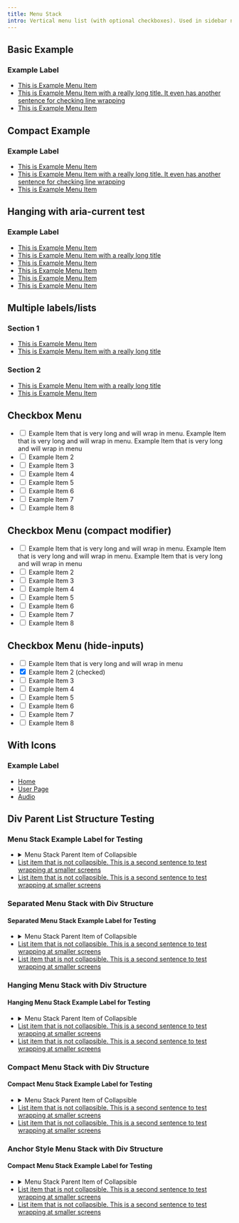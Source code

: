 ```yaml
---
title: Menu Stack
intro: Vertical menu list (with optional checkboxes). Used in sidebar nav, popover menus, etc
---
```





<h2 class="h2">Basic Example</h2>

<div class="menu-stack">
  <h3 class="menu-stack__label">Example Label</h3>
  <ul class="menu-stack__list">
    <li class="menu-stack__item">
      <a class="menu-stack__link" href="#" >This is Example Menu Item</a>
    </li>
    <li class="menu-stack__item">
      <a class="menu-stack__link is-active" href="#">This is Example Menu Item with a really long title. It even has another sentence for checking line wrapping</a>
    </li>
    <li class="menu-stack__item menu-stack__item--separator-before">
      <a class="menu-stack__link" href="#">This is Example Menu Item</a>
    </li>
  </ul>
</div>

<h2 class="h2">Compact Example</h2>

<div class="menu-stack menu-stack--compact">
  <h3 class="menu-stack__label">Example Label</h3>
  <ul class="menu-stack__list">
    <li class="menu-stack__item">
      <a class="menu-stack__link" href="#" >This is Example Menu Item</a>
    </li>
    <li class="menu-stack__item">
      <a class="menu-stack__link is-active" href="#">This is Example Menu Item with a really long title. It even has another sentence for checking line wrapping</a>
    </li>
    <li class="menu-stack__item menu-stack__item--separator-before">
      <a class="menu-stack__link" href="#">This is Example Menu Item</a>
    </li>
  </ul>
</div>

<h2 class="h2">Hanging with aria-current test</h2>

<div class="menu-stack menu-stack--hanging">
  <h3 class="menu-stack__label">Example Label</h3>
  <ul class="menu-stack__list">
    <li class="menu-stack__item">
      <a class="menu-stack__link" href="#" >This is Example Menu Item</a>
    </li>
    <li class="menu-stack__item">
      <a class="menu-stack__link" href="#" aria-current="page">This is Example Menu Item with a really long title</a>
    </li>
    <li class="menu-stack__item menu-stack__item--separator-before">
      <a class="menu-stack__link" href="#">This is Example Menu Item</a>
    </li>
    <li class="menu-stack__item">
      <a class="menu-stack__link" href="#">This is Example Menu Item</a>
    </li>
    <li class="menu-stack__item">
      <a class="menu-stack__link" href="#">This is Example Menu Item</a>
    </li>
    <li class="menu-stack__item">
      <a class="menu-stack__link" href="#">This is Example Menu Item</a>
    </li>
  </ul>
</div>

<h2 class="h2">Multiple labels/lists</h2>

<div class="menu-stack menu-stack--separated">
  <h3 class="menu-stack__label">Section 1</h3>
  <ul class="menu-stack__list">
    <li class="menu-stack__item">
      <a class="menu-stack__link is-active" href="#" >This is Example Menu Item</a>
    </li>
    <li class="menu-stack__item">
      <a class="menu-stack__link" href="#">This is Example Menu Item with a really long title</a>
    </li>
  </ul>
</div>
<div class="menu-stack menu-stack--hanging menu-stack--separated">
  <h3 class="menu-stack__label">Section 2</h3>
  <ul class="menu-stack__list">
    <li class="menu-stack__item">
      <a class="menu-stack__link" href="#">This is Example Menu Item with a really long title</a>
    </li>
    <li class="menu-stack__item">
      <a class="menu-stack__link" href="#">This is Example Menu Item</a>
    </li>
  </ul>
</div>



<h2 class="h2">Checkbox Menu</h2>

<div class="menu-stack form-theme">
  <ul class="menu-stack__list">
    <li class="menu-stack__item">
      <div class="menu-stack__selectable">
        <input type="checkbox" id="cb-1">
        <label for="cb-1">Example Item that is very long and will wrap in menu. Example Item that is very long and will wrap in menu. Example Item that is very long and will wrap in menu</label>
      </div>
    </li>
    <li class="menu-stack__item">
      <div class="menu-stack__selectable">
        <input type="checkbox" id="cb-2">
        <label for="cb-2">Example Item 2</label>
      </div>
    </li>
    <li class="menu-stack__item menu-stack__item--separator-before">
      <div class="menu-stack__selectable">
        <input type="checkbox" id="cb-3">
        <label for="cb-3">Example Item 3</label>
      </div>
    </li>
    <li class="menu-stack__item">
      <div class="menu-stack__selectable">
        <input type="checkbox" id="cb-4">
        <label for="cb-4">Example Item 4</label>
      </div>
    </li>
    <li class="menu-stack__item">
      <div class="menu-stack__selectable">
        <input type="checkbox" id="cb-5">
        <label for="cb-5">Example Item 5</label>
      </div>
    </li>
    <li class="menu-stack__item">
      <div class="menu-stack__selectable">
        <input type="checkbox" id="cb-6">
        <label for="cb-6">Example Item 6</label>
      </div>
    </li>
    <li class="menu-stack__item">
      <div class="menu-stack__selectable">
        <input type="checkbox" id="cb-7">
        <label for="cb-7">Example Item 7</label>
      </div>
    </li>
    <li class="menu-stack__item">
      <div class="menu-stack__selectable">
        <input type="checkbox" id="cb-8">
        <label for="cb-8">Example Item 8</label>
      </div>
    </li>
  </ul>
</div>

<h2 class="h2">Checkbox Menu (compact modifier)</h2>

<div class="menu-stack menu-stack--compact form-theme">
  <ul class="menu-stack__list">
    <li class="menu-stack__item">
      <div class="menu-stack__selectable">
        <input type="checkbox" id="cb-c-1">
        <label for="cb-c-1">Example Item that is very long and will wrap in menu. Example Item that is very long and will wrap in menu. Example Item that is very long and will wrap in menu</label>
      </div>
    </li>
    <li class="menu-stack__item">
      <div class="menu-stack__selectable">
        <input type="checkbox" id="cb-c-2">
        <label for="cb-c-2">Example Item 2</label>
      </div>
    </li>
    <li class="menu-stack__item menu-stack__item--separator-before">
      <div class="menu-stack__selectable">
        <input type="checkbox" id="cb-c-3">
        <label for="cb-c-3">Example Item 3</label>
      </div>
    </li>
    <li class="menu-stack__item">
      <div class="menu-stack__selectable">
        <input type="checkbox" id="cb-c-4">
        <label for="cb-c-4">Example Item 4</label>
      </div>
    </li>
    <li class="menu-stack__item">
      <div class="menu-stack__selectable">
        <input type="checkbox" id="cb-c-5">
        <label for="cb-c-5">Example Item 5</label>
      </div>
    </li>
    <li class="menu-stack__item">
      <div class="menu-stack__selectable">
        <input type="checkbox" id="cb-c-6">
        <label for="cb-c-6">Example Item 6</label>
      </div>
    </li>
    <li class="menu-stack__item">
      <div class="menu-stack__selectable">
        <input type="checkbox" id="cb-c-7">
        <label for="cb-c-7">Example Item 7</label>
      </div>
    </li>
    <li class="menu-stack__item">
      <div class="menu-stack__selectable">
        <input type="checkbox" id="cb-c-8">
        <label for="cb-c-8">Example Item 8</label>
      </div>
    </li>
  </ul>
</div>

<h2 class="h2">Checkbox Menu (hide-inputs)</h2>

<div class="menu-stack form-theme menu-stack--hide-inputs">
  <ul class="menu-stack__list">
    <li class="menu-stack__item">
      <div class="menu-stack__selectable">
        <input type="checkbox" id="cb-no-input-1">
        <label for="cb-no-input-1"> Example Item that is very long and will wrap in menu </label>
      </div>
    </li>
    <li class="menu-stack__item">
      <div class="menu-stack__selectable">
        <input type="checkbox" id="cb-no-input-2" checked>
        <label for="cb-no-input-2">Example Item 2 (checked)</label>
      </div>
    </li>
    <li class="menu-stack__item menu-stack__item--separator-before">
      <div class="menu-stack__selectable">
        <input type="checkbox" id="cb-no-input-3">
        <label for="cb-no-input-3">Example Item 3</label>
      </div>
    </li>
    <li class="menu-stack__item">
      <div class="menu-stack__selectable">
        <input type="checkbox" id="cb-no-input-4">
        <label for="cb-no-input-4">Example Item 4</label>
      </div>
    </li>
    <li class="menu-stack__item">
      <div class="menu-stack__selectable">
        <input type="checkbox" id="cb-no-input-5">
        <label for="cb-no-input-5">Example Item 5</label>
      </div>
    </li>
    <li class="menu-stack__item">
      <div class="menu-stack__selectable">
        <input type="checkbox" id="cb-no-input-6">
        <label for="cb-no-input-6">Example Item 6</label>
      </div>
    </li>
    <li class="menu-stack__item">
      <div class="menu-stack__selectable">
        <input type="checkbox" id="cb-no-input-7">
        <label for="cb-no-input-7">Example Item 7</label>
      </div>
    </li>
    <li class="menu-stack__item">
      <div class="menu-stack__selectable">
        <input type="checkbox" id="cb-no-input-8">
        <label for="cb-no-input-8">Example Item 8</label>
      </div>
    </li>
  </ul>
</div>

<h2 class="h2">With Icons</h2>

<div class="menu-stack">
  <h3 class="menu-stack__label">Example Label</h3>
  <ul class="menu-stack__list">
    <li class="menu-stack__item">
      <a class="menu-stack__link" href="#" >
        <span class="menu-stack__link-icon fas fa-house" aria-hidden="true"></span>
        <span class="menu-stack__link-text">Home</span>
      </a>
    </li>
    <li class="menu-stack__item">
      <a class="menu-stack__link is-active" href="#" >
        <span class="menu-stack__link-icon fas fa-user" aria-hidden="true"></span>
        <span class="menu-stack__link-text">User Page</span>
      </a>
    </li>
    <li class="menu-stack__item">
      <a class="menu-stack__link" href="#" >
        <span class="menu-stack__link-icon fas fa-music" aria-hidden="true"></span>
        <span class="menu-stack__link-text">Audio</span>
      </a>
    </li>
  </ul>
</div>

<!-- begin tests move to the bottom at the end -->
<!-- modifiers
--separated ✔
--hanging ✔
--compact ✔
--hide-inputs 
 -->


<h2 class="h2">Div Parent List Structure Testing</h2>

<section class="menu-stack">
  <h3 class="menu-stack__label">Menu Stack Example Label for Testing</h3>
  <ul class="menu-stack__list">
    <li class="menu-stack__item">
      <details class="menu-stack__collapsible">
        <summary class="menu-stack__toggle">
          <span class="menu-stack__toggle-content"><span class="menu-stack__link-text">Menu Stack Parent Item of Collapsible</span></span>
          <span class="menu-stack__toggle-icon css-icon css-icon--angle-down-to-up" aria-hidden="true"></span>
        </summary>
        <div>
          <div class="menu-stack__list menu-stack__list-pseudo">
          <!-- if the parent link receives different styling, should it have a fully unique class name? -->
            <div class="menu-stack__item menu-stack__item--parent"><a class="menu-stack__link menu-stack__link--parent" href="#">Link of the Parent Item</a></div>
            <div class="menu-stack__item">
              <a class="menu-stack__link" href="#">First Child of Parent Item</a>
            </div>
            <div class="menu-stack__item">
              <details class="menu-stack__collapsible">
              <summary class="menu-stack__toggle">
                <span class="menu-stack__toggle-content"><span class="menu-stack__link-text">Second Child that is a Nested Parent Item</span></span>
                <span class="menu-stack__toggle-icon css-icon css-icon--angle-down-to-up" aria-hidden="true"></span>
              </summary>
              <div>
                <div class="menu-stack__list menu-stack__list-pseudo">
                  <div class="menu-stack__item"><a class="menu-stack__link menu-stack__link--parent" href="#">Link to the Nested Parent Item</a></div>
                  <div class="menu-stack__item">
                    <a class="menu-stack__link" href="#">First Child of the Nested Parent Item</a>
                  </div>
                  <div class="menu-stack__item">
                    <a class="menu-stack__link" href="#">Second Child of the Nested Parent Item with a longer amount of text. Everything written from this point on is to allow the text to wrap and make sure the styling doesn't break when the wrapping occurs.</a>
                  </div>
                </div>
              </div>
            </details>
            </div>
          </div>
        </div>
      </details>
    </li>
    <li class="menu-stack__item">
      <a class="menu-stack__link" href="#">List item that is not collapsible. This is a second sentence to test wrapping at smaller screens</a>
    </li>
    <li class="menu-stack__item">
      <a class="menu-stack__link" href="#">List item that is not collapsible. This is a second sentence to test wrapping at smaller screens</a>
    </li>
  </ul>
</section>

<h3 class="h3 margin-top">Separated Menu Stack with Div Structure</h3>

<section class="menu-stack menu-stack--separated">
  <h4 class="menu-stack__label">Separated Menu Stack Example Label for Testing</h4>
  <ul class="menu-stack__list">
    <li class="menu-stack__item">
      <details class="menu-stack__collapsible">
        <summary class="menu-stack__toggle">
          <span class="menu-stack__toggle-content"><span class="menu-stack__link-text">Menu Stack Parent Item of Collapsible</span></span>
          <span class="menu-stack__toggle-icon css-icon css-icon--angle-down-to-up" aria-hidden="true"></span>
        </summary>
        <div>
          <div class="menu-stack__list menu-stack__list-pseudo">
          <!-- if the parent link receives different styling, should it have a fully unique class name? -->
            <div class="menu-stack__item menu-stack__item--parent"><a class="menu-stack__link menu-stack__link--parent" href="#">Link of the Parent Item</a></div>
            <div class="menu-stack__item">
              <a class="menu-stack__link" href="#">First Child of Parent Item</a>
            </div>
            <div class="menu-stack__item">
              <details class="menu-stack__collapsible">
              <summary class="menu-stack__toggle">
                <span class="menu-stack__toggle-content"><span class="menu-stack__link-text">Second Child that is a Nested Parent Item</span></span>
                <span class="menu-stack__toggle-icon css-icon css-icon--angle-down-to-up" aria-hidden="true"></span>
              </summary>
              <div>
                <div class="menu-stack__list menu-stack__list-pseudo">
                  <div class="menu-stack__item"><a class="menu-stack__link menu-stack__link--parent" href="#">Link to the Nested Parent Item</a></div>
                  <div class="menu-stack__item">
                    <a class="menu-stack__link" href="#">First Child of the Nested Parent Item</a>
                  </div>
                  <div class="menu-stack__item">
                    <a class="menu-stack__link" href="#">Second Child of the Nested Parent Item with a longer amount of text. Everything written from this point on is to allow the text to wrap and make sure the styling doesn't break when the wrapping occurs.</a>
                  </div>
                </div>
              </div>
            </details>
            </div>
          </div>
        </div>
      </details>
    </li>
    <li class="menu-stack__item">
      <a class="menu-stack__link" href="#">List item that is not collapsible. This is a second sentence to test wrapping at smaller screens</a>
    </li>
    <li class="menu-stack__item">
      <a class="menu-stack__link" href="#">List item that is not collapsible. This is a second sentence to test wrapping at smaller screens</a>
    </li>
  </ul>
</section>

<h3 class="h3 margin-top">Hanging Menu Stack with Div Structure</h3>

<section class="menu-stack menu-stack--hanging">
  <h4 class="menu-stack__label">Hanging Menu Stack Example Label for Testing</h4>
  <ul class="menu-stack__list">
    <li class="menu-stack__item">
      <details class="menu-stack__collapsible">
        <summary class="menu-stack__toggle">
          <span class="menu-stack__toggle-content"><span class="menu-stack__link-text">Menu Stack Parent Item of Collapsible</span></span>
          <span class="menu-stack__toggle-icon css-icon css-icon--angle-down-to-up" aria-hidden="true"></span>
        </summary>
        <div>
          <div class="menu-stack__list menu-stack__list-pseudo">
          <!-- if the parent link receives different styling, should it have a fully unique class name? -->
            <div class="menu-stack__item menu-stack__item--parent"><a class="menu-stack__link menu-stack__link--parent" href="#">Link of the Parent Item</a></div>
            <div class="menu-stack__item">
              <a class="menu-stack__link" href="#">First Child of Parent Item</a>
            </div>
            <div class="menu-stack__item">
              <details class="menu-stack__collapsible">
              <summary class="menu-stack__toggle">
                <span class="menu-stack__toggle-content"><span class="menu-stack__link-text">Second Child that is a Nested Parent Item</span></span>
                <span class="menu-stack__toggle-icon css-icon css-icon--angle-down-to-up" aria-hidden="true"></span>
              </summary>
              <div>
                <div class="menu-stack__list menu-stack__list-pseudo">
                  <div class="menu-stack__item"><a class="menu-stack__link menu-stack__link--parent" href="#">Link to the Nested Parent Item</a></div>
                  <div class="menu-stack__item">
                    <a class="menu-stack__link" href="#">First Child of the Nested Parent Item</a>
                  </div>
                  <div class="menu-stack__item">
                    <a class="menu-stack__link" href="#">Second Child of the Nested Parent Item with a longer amount of text. Everything written from this point on is to allow the text to wrap and make sure the styling doesn't break when the wrapping occurs.</a>
                  </div>
                </div>
              </div>
            </details>
            </div>
          </div>
        </div>
      </details>
    </li>
    <li class="menu-stack__item">
      <a class="menu-stack__link" href="#">List item that is not collapsible. This is a second sentence to test wrapping at smaller screens</a>
    </li>
    <li class="menu-stack__item">
      <a class="menu-stack__link" href="#">List item that is not collapsible. This is a second sentence to test wrapping at smaller screens</a>
    </li>
  </ul>
</section>

<h3 class="h3 margin-top">Compact Menu Stack with Div Structure</h3>

<section class="menu-stack menu-stack--compact">
  <h4 class="menu-stack__label">Compact Menu Stack Example Label for Testing</h4>
  <ul class="menu-stack__list">
    <li class="menu-stack__item">
      <details class="menu-stack__collapsible">
        <summary class="menu-stack__toggle">
          <span class="menu-stack__toggle-content"><span class="menu-stack__link-text">Menu Stack Parent Item of Collapsible</span></span>
          <span class="menu-stack__toggle-icon css-icon css-icon--angle-down-to-up" aria-hidden="true"></span>
        </summary>
        <div>
          <div class="menu-stack__list menu-stack__list-pseudo">
          <!-- if the parent link receives different styling, should it have a fully unique class name? -->
            <div class="menu-stack__item menu-stack__item--parent"><a class="menu-stack__link menu-stack__link--parent" href="#">Link of the Parent Item</a></div>
            <div class="menu-stack__item">
              <a class="menu-stack__link" href="#">First Child of Parent Item</a>
            </div>
            <div class="menu-stack__item">
              <details class="menu-stack__collapsible">
              <summary class="menu-stack__toggle">
                <span class="menu-stack__toggle-content"><span class="menu-stack__link-text">Second Child that is a Nested Parent Item</span></span>
                <span class="menu-stack__toggle-icon css-icon css-icon--angle-down-to-up" aria-hidden="true"></span>
              </summary>
              <div>
                <div class="menu-stack__list menu-stack__list-pseudo">
                  <div class="menu-stack__item"><a class="menu-stack__link menu-stack__link--parent" href="#">Link to the Nested Parent Item</a></div>
                  <div class="menu-stack__item">
                    <a class="menu-stack__link" href="#">First Child of the Nested Parent Item</a>
                  </div>
                  <div class="menu-stack__item">
                    <a class="menu-stack__link" href="#">Second Child of the Nested Parent Item with a longer amount of text. Everything written from this point on is to allow the text to wrap and make sure the styling doesn't break when the wrapping occurs.</a>
                  </div>
                </div>
              </div>
            </details>
            </div>
          </div>
        </div>
      </details>
    </li>
    <li class="menu-stack__item">
      <a class="menu-stack__link" href="#">List item that is not collapsible. This is a second sentence to test wrapping at smaller screens</a>
    </li>
    <li class="menu-stack__item">
      <a class="menu-stack__link" href="#">List item that is not collapsible. This is a second sentence to test wrapping at smaller screens</a>
    </li>
  </ul>
</section>

<h3 class="h3 margin-top">Anchor Style Menu Stack with Div Structure</h3>

<section class="menu-stack menu-stack--anchor-style">
  <h4 class="menu-stack__label">Compact Menu Stack Example Label for Testing</h4>
  <ul class="menu-stack__list">
    <li class="menu-stack__item">
      <details class="menu-stack__collapsible">
        <summary class="menu-stack__toggle">
          <span class="menu-stack__toggle-content"><span class="menu-stack__link-text">Menu Stack Parent Item of Collapsible</span></span>
          <span class="menu-stack__toggle-icon css-icon css-icon--angle-down-to-up" aria-hidden="true"></span>
        </summary>
        <div>
          <div class="menu-stack__list menu-stack__list-pseudo">
          <!-- if the parent link receives different styling, should it have a fully unique class name? -->
            <div class="menu-stack__item menu-stack__item--parent"><a class="menu-stack__link menu-stack__link--parent" href="#">Link of the Parent Item</a></div>
            <div class="menu-stack__item">
              <a class="menu-stack__link" href="#">First Child of Parent Item</a>
            </div>
            <div class="menu-stack__item">
              <details class="menu-stack__collapsible">
              <summary class="menu-stack__toggle">
                <span class="menu-stack__toggle-content"><span class="menu-stack__link-text">Second Child that is a Nested Parent Item</span></span>
                <span class="menu-stack__toggle-icon css-icon css-icon--angle-down-to-up" aria-hidden="true"></span>
              </summary>
              <div>
                <div class="menu-stack__list menu-stack__list-pseudo">
                  <div class="menu-stack__item"><a class="menu-stack__link menu-stack__link--parent" href="#">Link to the Nested Parent Item</a></div>
                  <div class="menu-stack__item">
                    <a class="menu-stack__link" href="#">First Child of the Nested Parent Item</a>
                  </div>
                  <div class="menu-stack__item">
                    <a class="menu-stack__link" href="#">Second Child of the Nested Parent Item with a longer amount of text. Everything written from this point on is to allow the text to wrap and make sure the styling doesn't break when the wrapping occurs.</a>
                  </div>
                </div>
              </div>
            </details>
            </div>
          </div>
        </div>
      </details>
    </li>
    <li class="menu-stack__item">
      <a class="menu-stack__link" href="#">List item that is not collapsible. This is a second sentence to test wrapping at smaller screens</a>
    </li>
    <li class="menu-stack__item">
      <a class="menu-stack__link" href="#">List item that is not collapsible. This is a second sentence to test wrapping at smaller screens</a>
    </li>
  </ul>
</section>

<!-- end tests -->